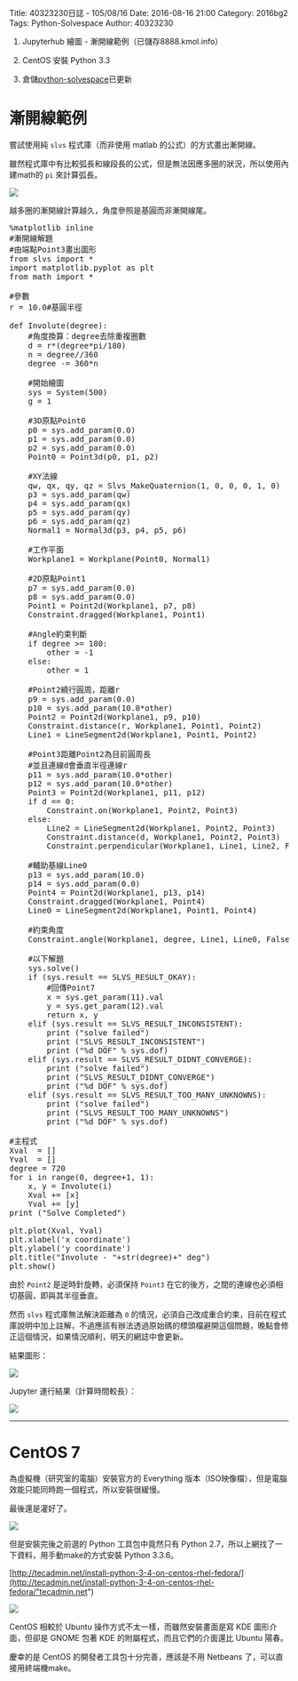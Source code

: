 Title: 40323230日誌 - 105/08/16
Date: 2016-08-16 21:00
Category: 2016bg2
Tags: Python-Solvespace
Author: 40323230


1. Jupyterhub 繪圖 - 漸開線範例（已儲存8888.kmol.info）

1. CentOS 安裝 Python 3.3

1. 倉儲[python-solvespace](https://github.com/40323230/python-solvespace"github.com")已更新

<!-- PELICAN_END_SUMMARY -->

漸開線範例
===

嘗試使用純 `slvs` 程式庫（而非使用 matlab 的公式）的方式畫出漸開線。

雖然程式庫中有比較弧長和線段長的公式，但是無法因應多圈的狀況，所以使用內建math的 `pi` 來計算弧長。

<img src="http://i.imgur.com/Dgdmbxm.jpg" >

越多圈的漸開線計算越久，角度參照是基圓而非漸開線尾。

<pre class="brush: python">
%matplotlib inline
#漸開線解題
#由端點Point3畫出圖形
from slvs import *
import matplotlib.pyplot as plt
from math import *

#參數
r = 10.0#基圓半徑

def Involute(degree):
    #角度換算：degree去除重複圈數
    d = r*(degree*pi/180)
    n = degree//360
    degree -= 360*n

    #開始繪圖
    sys = System(500)
    g = 1

    #3D原點Point0
    p0 = sys.add_param(0.0)
    p1 = sys.add_param(0.0)
    p2 = sys.add_param(0.0)
    Point0 = Point3d(p0, p1, p2)

    #XY法線
    qw, qx, qy, qz = Slvs_MakeQuaternion(1, 0, 0, 0, 1, 0)
    p3 = sys.add_param(qw)
    p4 = sys.add_param(qx)
    p5 = sys.add_param(qy)
    p6 = sys.add_param(qz)
    Normal1 = Normal3d(p3, p4, p5, p6)

    #工作平面
    Workplane1 = Workplane(Point0, Normal1)

    #2D原點Point1
    p7 = sys.add_param(0.0)
    p8 = sys.add_param(0.0)
    Point1 = Point2d(Workplane1, p7, p8)
    Constraint.dragged(Workplane1, Point1)

    #Angle約束判斷
    if degree >= 180:
        other = -1
    else:
        other = 1

    #Point2繞行圓周，距離r
    p9 = sys.add_param(0.0)
    p10 = sys.add_param(10.0*other)
    Point2 = Point2d(Workplane1, p9, p10)
    Constraint.distance(r, Workplane1, Point1, Point2)
    Line1 = LineSegment2d(Workplane1, Point1, Point2)

    #Point3距離Point2為目前圓周長
    #並且連線d會垂直半徑連線r
    p11 = sys.add_param(10.0*other)
    p12 = sys.add_param(10.0*other)
    Point3 = Point2d(Workplane1, p11, p12)
    if d == 0:
        Constraint.on(Workplane1, Point2, Point3)
    else:
        Line2 = LineSegment2d(Workplane1, Point2, Point3)
        Constraint.distance(d, Workplane1, Point2, Point3)
        Constraint.perpendicular(Workplane1, Line1, Line2, False)

    #輔助基線Line0
    p13 = sys.add_param(10.0)
    p14 = sys.add_param(0.0)
    Point4 = Point2d(Workplane1, p13, p14)
    Constraint.dragged(Workplane1, Point4)
    Line0 = LineSegment2d(Workplane1, Point1, Point4)

    #約束角度
    Constraint.angle(Workplane1, degree, Line1, Line0, False)

    #以下解題
    sys.solve()
    if (sys.result == SLVS_RESULT_OKAY):
        #回傳Point7
        x = sys.get_param(11).val
        y = sys.get_param(12).val
        return x, y
    elif (sys.result == SLVS_RESULT_INCONSISTENT):
        print ("solve failed")
        print ("SLVS_RESULT_INCONSISTENT")
        print ("%d DOF" % sys.dof)
    elif (sys.result == SLVS_RESULT_DIDNT_CONVERGE):
        print ("solve failed")
        print ("SLVS_RESULT_DIDNT_CONVERGE")
        print ("%d DOF" % sys.dof)
    elif (sys.result == SLVS_RESULT_TOO_MANY_UNKNOWNS):
        print ("solve failed")
        print ("SLVS_RESULT_TOO_MANY_UNKNOWNS")
        print ("%d DOF" % sys.dof)

#主程式
Xval  = []
Yval  = []
degree = 720
for i in range(0, degree+1, 1):
    x, y = Involute(i)
    Xval += [x]
    Yval += [y]
print ("Solve Completed")

plt.plot(Xval, Yval)
plt.xlabel('x coordinate')
plt.ylabel('y coordinate')
plt.title("Involute - "+str(degree)+" deg")
plt.show()
</pre>

由於 `Point2` 是逆時針旋轉，必須保持 `Point3` 在它的後方，之間的連線也必須相切基圓，即與其半徑垂直。

然而 `slvs` 程式庫無法解決距離為 `0` 的情況，必須自己改成重合約束，目前在程式庫說明中加上註解，不過應該有辦法透過原始碼的標頭檔避開這個問題，晚點會修正這個情況，如果情況順利，明天的網誌中會更新。

結果圖形：

<img src="http://i.imgur.com/nbCrMjE.png" >

Jupyter 運行結果（計算時間較長）：

<img src="http://i.imgur.com/QjE2qEl.jpg" >

<hr>

CentOS 7
===

為虛擬機（研究室的電腦）安裝官方的 Everything 版本（ISO映像檔），但是電腦效能只能同時跑一個程式，所以安裝很緩慢。

最後還是灌好了。

<img src="http://i.imgur.com/BfVtw6K.png" >

但是安裝完後之前選的 Python 工具包中竟然只有 Python 2.7，所以上網找了一下資料，用手動make的方式安裝 Python 3.3.6。

[http://tecadmin.net/install-python-3-4-on-centos-rhel-fedora/](http://tecadmin.net/install-python-3-4-on-centos-rhel-fedora/"tecadmin.net")

<img src="http://i.imgur.com/OVS9mZ2.png" >

CentOS 相較於 Ubuntu 操作方式不太一樣，而雖然安裝畫面是寫 KDE 圖形介面，但卻是 GNOME 包著 KDE 的附屬程式，而且它們的介面還比 Ubuntu 陽春。

慶幸的是 CentOS 的開發者工具包十分完善，應該是不用 Netbeans 了，可以直接用終端機make。
